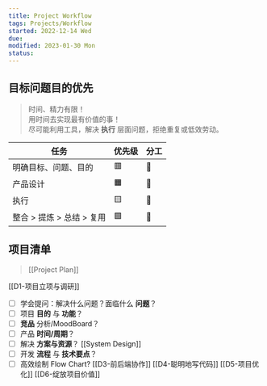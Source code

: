 ```yaml
---
title: Project Workflow
tags: Projects/Workflow    
started: 2022-12-14 Wed
due: 
modified: 2023-01-30 Mon
status: 
---
```

## 目标问题目的优先
>时间、精力有限！  
>用时间去实现最有价值的事！  
>尽可能利用工具，解决 **执行** 层面问题，拒绝重复或低效劳动。

| 任务                 |优先级  | 分工 |
| -------------------- | ---- | ------ |
| 明确目标、问题、目的 |   🟥   |   👩     |
| 产品设计             |  🟧    |   👩     |
| 执行                 |  🟨    |   🤖     |
| 整合 > 提炼 > 总结 > 复用                     |  🟩    |   👩     |

## 项目清单
>[[Project Plan]]

[[D1-项目立项与调研]]
- [ ] 学会提问：解决什么问题？面临什么 **问题**？
- [ ] 项目 **目的** 与 **功能**？
- [ ] **竞品** 分析/MoodBoard？
- [ ] 产品 **时间/周期**？
- [ ] 解决 **方案与资源**？
[[System Design]]
- [ ] 开发 **流程** 与 **技术要点**？
- [ ] 高效绘制 Flow Chart?
[[D3-前后端协作]]
[[D4-聪明地写代码]]
[[D5-项目优化]]
[[D6-绽放项目价值]]
